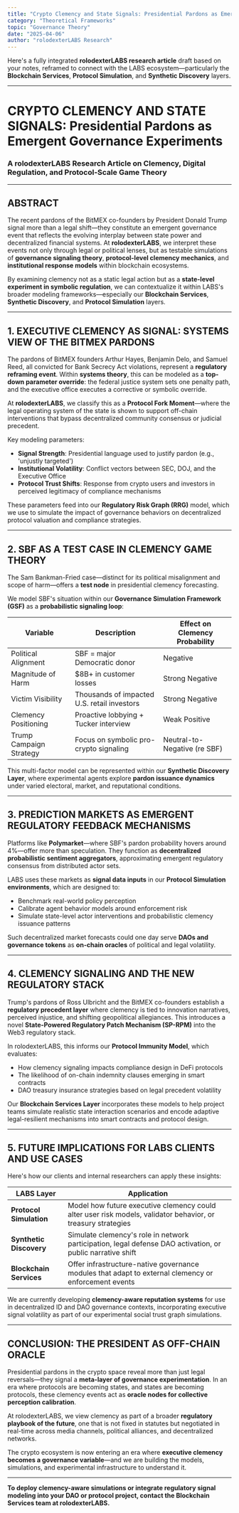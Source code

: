```yaml
---
title: "Crypto Clemency and State Signals: Presidential Pardons as Emergent Governance Experiments"
category: "Theoretical Frameworks"
topic: "Governance Theory"
date: "2025-04-06"
author: "rolodexterLABS Research"
---
```


Here's a fully integrated **rolodexterLABS research article** draft based on your notes, reframed to connect with the LABS ecosystem—particularly the **Blockchain Services**, **Protocol Simulation**, and **Synthetic Discovery** layers.

---

# **CRYPTO CLEMENCY AND STATE SIGNALS: Presidential Pardons as Emergent Governance Experiments**

### A rolodexterLABS Research Article on Clemency, Digital Regulation, and Protocol-Scale Game Theory

---

## ABSTRACT

The recent pardons of the BitMEX co-founders by President Donald Trump signal more than a legal shift—they constitute an emergent governance event that reflects the evolving interplay between state power and decentralized financial systems. At **rolodexterLABS**, we interpret these events not only through legal or political lenses, but as testable simulations of **governance signaling theory**, **protocol-level clemency mechanics**, and **institutional response models** within blockchain ecosystems.

By examining clemency not as a static legal action but as a **state-level experiment in symbolic regulation**, we can contextualize it within LABS's broader modeling frameworks—especially our **Blockchain Services**, **Synthetic Discovery**, and **Protocol Simulation** layers.

---

## 1. EXECUTIVE CLEMENCY AS SIGNAL: SYSTEMS VIEW OF THE BITMEX PARDONS

The pardons of BitMEX founders Arthur Hayes, Benjamin Delo, and Samuel Reed, all convicted for Bank Secrecy Act violations, represent a **regulatory reframing event**. Within **systems theory**, this can be modeled as a **top-down parameter override**: the federal justice system sets one penalty path, and the executive office executes a corrective or symbolic override.

At **rolodexterLABS**, we classify this as a **Protocol Fork Moment**—where the legal operating system of the state is shown to support off-chain interventions that bypass decentralized community consensus or judicial precedent.

Key modeling parameters:
- **Signal Strength**: Presidential language used to justify pardon (e.g., 'unjustly targeted')
- **Institutional Volatility**: Conflict vectors between SEC, DOJ, and the Executive Office
- **Protocol Trust Shifts**: Response from crypto users and investors in perceived legitimacy of compliance mechanisms

These parameters feed into our **Regulatory Risk Graph (RRG)** model, which we use to simulate the impact of governance behaviors on decentralized protocol valuation and compliance strategies.

---

## 2. SBF AS A TEST CASE IN CLEMENCY GAME THEORY

The Sam Bankman-Fried case—distinct for its political misalignment and scope of harm—offers a **test node** in presidential clemency forecasting.

We model SBF's situation within our **Governance Simulation Framework (GSF)** as a **probabilistic signaling loop**:

| Variable                  | Description                                   | Effect on Clemency Probability |
|---------------------------|-----------------------------------------------|--------------------------------|
| Political Alignment       | SBF = major Democratic donor                  | Negative                      |
| Magnitude of Harm         | $8B+ in customer losses                       | Strong Negative               |
| Victim Visibility         | Thousands of impacted U.S. retail investors   | Strong Negative               |
| Clemency Positioning      | Proactive lobbying + Tucker interview         | Weak Positive                 |
| Trump Campaign Strategy   | Focus on symbolic pro-crypto signaling        | Neutral-to-Negative (re SBF)  |

This multi-factor model can be represented within our **Synthetic Discovery Layer**, where experimental agents explore **pardon issuance dynamics** under varied electoral, market, and reputational conditions.

---

## 3. PREDICTION MARKETS AS EMERGENT REGULATORY FEEDBACK MECHANISMS

Platforms like **Polymarket**—where SBF's pardon probability hovers around 4%—offer more than speculation. They function as **decentralized probabilistic sentiment aggregators**, approximating emergent regulatory consensus from distributed actor sets.

LABS uses these markets as **signal data inputs** in our **Protocol Simulation environments**, which are designed to:

- Benchmark real-world policy perception
- Calibrate agent behavior models around enforcement risk
- Simulate state-level actor interventions and probabilistic clemency issuance patterns

Such decentralized market forecasts could one day serve **DAOs and governance tokens** as **on-chain oracles** of political and legal volatility.

---

## 4. CLEMENCY SIGNALING AND THE NEW REGULATORY STACK

Trump's pardons of Ross Ulbricht and the BitMEX co-founders establish a **regulatory precedent layer** where clemency is tied to innovation narratives, perceived injustice, and shifting geopolitical allegiances. This introduces a novel **State-Powered Regulatory Patch Mechanism (SP-RPM)** into the Web3 regulatory stack.

In rolodexterLABS, this informs our **Protocol Immunity Model**, which evaluates:

- How clemency signaling impacts compliance design in DeFi protocols
- The likelihood of on-chain indemnity clauses emerging in smart contracts
- DAO treasury insurance strategies based on legal precedent volatility

Our **Blockchain Services Layer** incorporates these models to help project teams simulate realistic state interaction scenarios and encode adaptive legal-resilient mechanisms into smart contracts and protocol design.

---

## 5. FUTURE IMPLICATIONS FOR LABS CLIENTS AND USE CASES

Here's how our clients and internal researchers can apply these insights:

| LABS Layer              | Application                                                   |
|------------------------|----------------------------------------------------------------|
| **Protocol Simulation** | Model how future executive clemency could alter user risk models, validator behavior, or treasury strategies |
| **Synthetic Discovery** | Simulate clemency's role in network participation, legal defense DAO activation, or public narrative shift |
| **Blockchain Services** | Offer infrastructure-native governance modules that adapt to external clemency or enforcement events |

We are currently developing **clemency-aware reputation systems** for use in decentralized ID and DAO governance contexts, incorporating executive signal volatility as part of our experimental social trust graph simulations.

---

## CONCLUSION: THE PRESIDENT AS OFF-CHAIN ORACLE

Presidential pardons in the crypto space reveal more than just legal reversals—they signal a **meta-layer of governance experimentation**. In an era where protocols are becoming states, and states are becoming protocols, these clemency events act as **oracle nodes for collective perception calibration**.

At rolodexterLABS, we view clemency as part of a broader **regulatory playbook of the future**, one that is not fixed in statutes but negotiated in real-time across media channels, political alliances, and decentralized networks.

The crypto ecosystem is now entering an era where **executive clemency becomes a governance variable**—and we are building the models, simulations, and experimental infrastructure to understand it.

---

**To deploy clemency-aware simulations or integrate regulatory signal modeling into your DAO or protocol project, contact the Blockchain Services team at rolodexterLABS.**